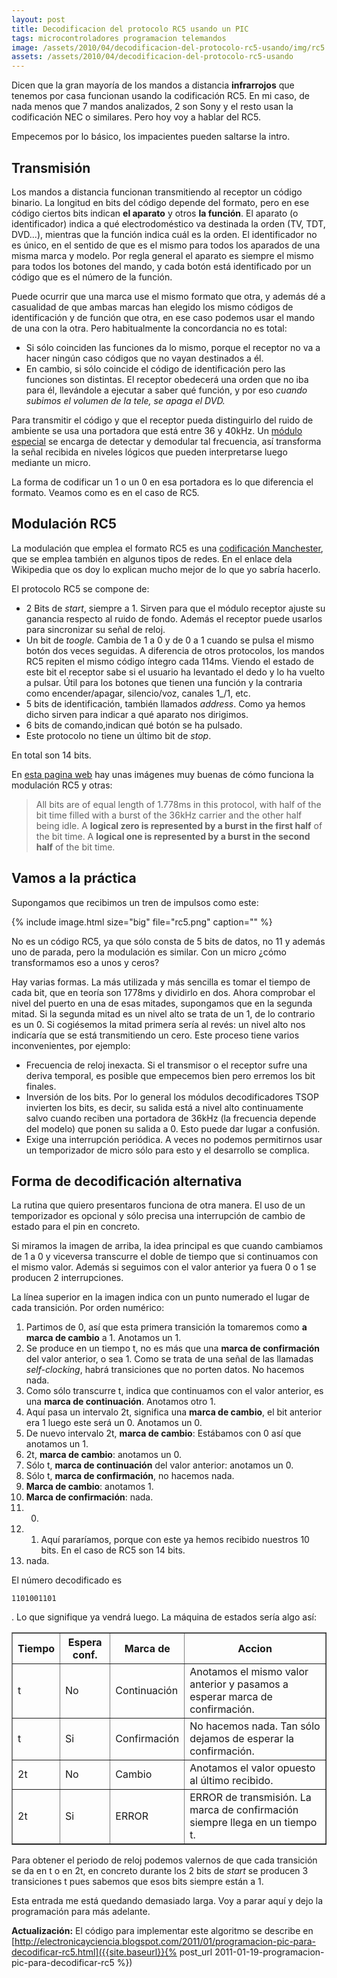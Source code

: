```yaml
---
layout: post
title: Decodificacion del protocolo RC5 usando un PIC
tags: microcontroladores programacion telemandos
image: /assets/2010/04/decodificacion-del-protocolo-rc5-usando/img/rc5.png
assets: /assets/2010/04/decodificacion-del-protocolo-rc5-usando
---
```


Dicen que la gran mayoría de los mandos a distancia **infrarrojos** que tenemos por casa funcionan usando la codificación RC5. En mi caso, de nada menos que 7 mandos analizados, 2 son Sony y el resto usan la codificación NEC o similares. Pero hoy voy a hablar del RC5.

Empecemos por lo básico, los impacientes pueden saltarse la intro.

## Transmisión

Los mandos a distancia funcionan transmitiendo al receptor un código binario. La longitud en bits del código depende del formato, pero en ese código ciertos bits indican **el aparato** y otros **la función**. El aparato (o identificador) indica a qué electrodoméstico va destinada la orden (TV, TDT, DVD...), mientras que la función indica cuál es la orden. El identificador no es único, en el sentido de que es el mismo para todos los aparados de una misma marca y modelo. Por regla general el aparato es siempre el mismo para todos los botones del mando, y cada botón está identificado por un código que es el número de la función.

Puede ocurrir que una marca use el mismo formato que otra, y además dé a casualidad de que ambas marcas han elegido los mismo códigos de identificación y de función que otra, en ese caso podemos usar el mando de una con la otra. Pero habitualmente la concordancia no es total:

- Si sólo coinciden las funciones da lo mismo, porque el receptor no va a hacer ningún caso códigos que no vayan destinados a él.
- En cambio, si sólo coincide el código de identificación pero las funciones son distintas. El receptor obedecerá una orden que no iba para él, llevándole a ejecutar a saber qué función, y por eso *cuando subimos el volumen de la tele, se apaga el DVD.*

Para transmitir el código y que el receptor pueda distinguirlo del ruido de ambiente se usa una portadora que está entre 36 y 40kHz. Un [módulo especial](http://www.vishay.com/docs/81732/tsop348.pdf) se encarga de detectar y demodular tal frecuencia, así transforma la señal recibida en niveles lógicos que pueden interpretarse luego mediante un micro.

La forma de codificar un 1 o un 0 en esa portadora es lo que diferencia el formato. Veamos como es en el caso de RC5.

## Modulación RC5

La modulación que emplea el formato RC5 es una [codificación Manchester](http://es.wikipedia.org/wiki/Codificaci%C3%B3n_Manchester), que se emplea también en algunos tipos de redes. En el enlace dela Wikipedia que os doy lo explican mucho mejor de lo que yo sabría hacerlo.

El protocolo RC5 se compone de:

- 2 Bits de *start*, siempre a 1. Sirven para que el módulo receptor ajuste su ganancia respecto al ruido de fondo. Además el receptor puede usarlos para sincronizar su señal de reloj.
- Un bit de *toogle.* Cambia de 1 a 0 y de 0 a 1 cuando se pulsa el mismo botón dos veces seguidas. A diferencia de otros protocolos, los mandos RC5 repiten el mismo código íntegro cada 114ms. Viendo el estado de este bit el receptor sabe si el usuario ha levantado el dedo y lo ha vuelto a pulsar. Útil para los botones que tienen una función y la contraria como encender/apagar, silencio/voz, canales 1_/1, etc.
- 5 bits de identificación, también llamados *address*. Como ya hemos dicho sirven para indicar a qué aparato nos dirigimos.
- 6 bits de comando,indican qué botón se ha pulsado.
- Este protocolo no tiene un último bit de *stop*.

En total son 14 bits.

En [esta pagina web](http://www.sbprojects.com/knowledge/ir/rc5.htm) hay unas imágenes muy buenas de cómo funciona la modulación RC5 y otras:

> All bits are of equal length of 1.778ms in this protocol, with half of the bit time filled with a burst of the 36kHz carrier and the other half being idle. A **logical zero is represented by a burst in the first half** of the bit time. A **logical one is represented by a burst in the second half** of the bit time.

## Vamos a la práctica

Supongamos que recibimos un tren de impulsos como este:

{% include image.html size="big" file="rc5.png" caption="" %}

No es un código RC5, ya que sólo consta de 5 bits de datos, no 11 y además uno de parada, pero la modulación es similar. Con un micro ¿cómo transformamos eso a unos y ceros?

Hay varias formas. La más utilizada y más sencilla es tomar el tiempo de cada bit, que en teoría son 1778ms y dividirlo en dos. Ahora comprobar el nivel del puerto en una de esas mitades, supongamos que en la segunda mitad. Si la segunda mitad es un nivel alto se trata de un 1, de lo contrario es un 0. Si cogiésemos la mitad primera sería al revés: un nivel alto nos indicaría que se está transmitiendo un cero. Este proceso tiene varios inconvenientes, por ejemplo:

- Frecuencia de reloj inexacta. Si el transmisor o el receptor sufre una deriva temporal, es posible que empecemos bien pero erremos los bit finales.
- Inversión de los bits. Por lo general los módulos decodificadores TSOP invierten los bits, es decir, su salida está a nivel alto continuamente salvo cuando reciben una portadora de 36kHz (la frecuencia depende del modelo) que ponen su salida a 0. Esto puede dar lugar a confusión.
- Exige una interrupción periódica. A veces no podemos permitirnos usar un temporizador de micro sólo para esto y el desarrollo se complica.

## Forma de decodificación alternativa

La rutina que quiero presentaros funciona de otra manera. El uso de un temporizador es opcional y sólo precisa una interrupción de cambio de estado para el pin en concreto.

Si miramos la imagen de arriba, la idea principal es que cuando cambiamos de 1 a 0 y viceversa transcurre el doble de tiempo que si continuamos con el mismo valor. Además si seguimos con el valor anterior ya fuera 0 o 1 se producen 2 interrupciones.

La línea superior en la imagen indica con un punto numerado el lugar de cada transición. Por orden numérico:

1. Partimos de 0, así que esta primera transición la tomaremos como **a marca de cambio** a 1. Anotamos un 1.
1. Se produce en un tiempo t, no es más que una **marca de confirmación** del valor anterior, o sea 1. Como se trata de una señal de las llamadas *self-clocking*, habrá transiciones que no porten datos. No hacemos nada.
1. Como sólo transcurre t, indica que continuamos con el valor anterior, es una **marca de continuación**. Anotamos otro 1.
1. Aquí pasa un intervalo 2t, significa una **marca de cambio**, el bit anterior era 1 luego este será un 0. Anotamos un 0.
1. De nuevo intervalo 2t, **marca de cambio**: Estábamos con 0 así que anotamos un 1.
1. 2t, **marca de cambio**: anotamos un 0.
1. Sólo t, **marca de continuación** del valor anterior: anotamos un 0.
1. Sólo t, **marca de confirmación**, no hacemos nada.
1. **Marca de cambio**: anotamos 1.
1. **Marca de confirmación**: nada.
1. 0.
1. 1. Aquí pararíamos, porque con este ya hemos recibido nuestros 10 bits. En el caso de RC5 son 14 bits.
1. nada.

El número decodificado es

    1101001101

. Lo que signifique ya vendrá luego. La máquina de estados sería algo así:

<table border="1"><tbody><tr><th>Tiempo</th><th>Espera conf.</th><th>Marca de</th><th>Accion</th></tr><tr> <td>t</td>  <td>No</td> <td>Continuación</td> <td>Anotamos el mismo valor anterior y pasamos a esperar marca de confirmación.</td> </tr><tr> <td>t</td>  <td>Si</td> <td>Confirmación</td> <td>No hacemos nada. Tan sólo dejamos de esperar la confirmación.</td> </tr><tr> <td>2t</td> <td>No</td> <td>Cambio</td>       <td>Anotamos el valor opuesto al último recibido.</td> </tr><tr> <td>2t</td> <td>Si</td> <td>ERROR</td>        <td>ERROR de transmisión. La marca de confirmación siempre llega en un tiempo t.</td> </tr></tbody></table>

Para obtener el periodo de reloj podemos valernos de que cada transición se da en t o en 2t, en concreto durante los 2 bits de *start* se producen 3 transiciones t pues sabemos que esos bits siempre están a 1.

Esta entrada me está quedando demasiado larga. Voy a parar aquí y dejo la programación para más adelante.

**Actualización:** El código para implementar este algoritmo se describe en [http://electronicayciencia.blogspot.com/2011/01/programacion-pic-para-decodificar-rc5.html]({{site.baseurl}}{% post_url 2011-01-19-programacion-pic-para-decodificar-rc5 %})

